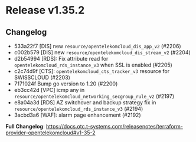 # Release v1.35.2
## Changelog
* 533a22f7 [DIS] new `resource/opentelekomcloud_dis_app_v2` (#2206)
* c002b579 [DIS] new `resource/opentelekomcloud_dis_stream_v2` (#2204)
* d2b54994 [RDS]: Fix attribute read for `opentelekomcloud_rds_instance_v3` when SSL is enabled (#2205)
* c2c74d9f [CTS]: `opentelekomcloud_cts_tracker_v3` resource for SWISSCLOUD (#2203)
* 7171024f Bump go version to 1.20 (#2200)
* eb3cc42d [VPC] icmp any in `resource/opentelekomcloud_networking_secgroup_rule_v2` (#2197)
* e8a04a3d [RDS] AZ switchover and backup strategy fix in `resource/opentelekomcloud_rds_instance_v3` (#2194)
* 3acbd3a6 [WAF]: alarm page enhancement (#2192)

**Full Changelog**: https://docs.otc.t-systems.com/releasenotes/terraform-provider-opentelekomcloud#v1-35-2

